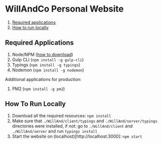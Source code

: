 # WillAndCo Personal Website

1. [Required applications](#required-applications)
1. [How to run locally](#how-to-run-locally)

## Required Applications

1. Node/NPM ([how to download](https://nodejs.org/en/download/package-manager/))
1. Gulp CLI (`npm install -g gulp-cli`)
1. Typings (`npm install -g typings`)
1. Nodemon (`npm install -g nodemon`)

Additional applications for production:

1. PM2 (`npm install -g pm2`)

## How To Run Locally

1. Download all the required resources: `npm install`
1. Make sure that `./WillAnd/client/typings` and `./WillAnd/server/typings` directories were installed, if not: go to `./WillAnd/client` and `./WillAnd/server` and run `typings install`
1. Start the website on (localhost)[http://localhost:3000]: `npm start`
